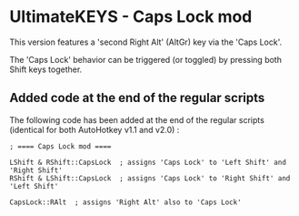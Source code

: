 # UltimateKEYS - Caps Lock mod

This version features a 'second Right Alt' (AltGr) key via the 'Caps Lock'.

The 'Caps Lock' behavior can be triggered (or toggled) by pressing both Shift keys together.

## Added code at the end of the regular scripts

The following code has been added at the end of the regular scripts (identical for both AutoHotkey v1.1 and v2.0)&nbsp;:

    ; ==== Caps Lock mod ====

    LShift & RShift::CapsLock  ; assigns 'Caps Lock' to 'Left Shift' and 'Right Shift'
    RShift & LShift::CapsLock  ; assigns 'Caps Lock' to 'Right Shift' and 'Left Shift'

    CapsLock::RAlt  ; assigns 'Right Alt' also to 'Caps Lock'
